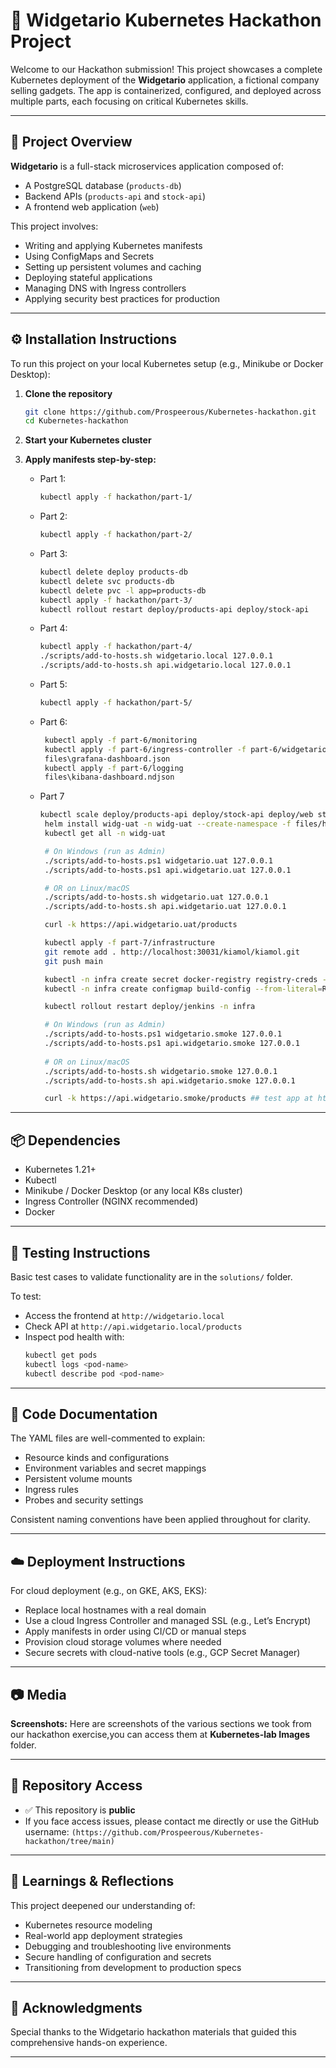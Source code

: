 # 🚀 Widgetario Kubernetes Hackathon Project

Welcome to our Hackathon submission! This project showcases a complete Kubernetes deployment of the **Widgetario** application, a fictional company selling gadgets. The app is containerized, configured, and deployed across multiple parts, each focusing on critical Kubernetes skills.

---


## 📖 Project Overview

**Widgetario** is a full-stack microservices application composed of:

- A PostgreSQL database (`products-db`)
- Backend APIs (`products-api` and `stock-api`)
- A frontend web application (`web`)

This project involves:

- Writing and applying Kubernetes manifests
- Using ConfigMaps and Secrets
- Setting up persistent volumes and caching
- Deploying stateful applications
- Managing DNS with Ingress controllers
- Applying security best practices for production

---

## ⚙️ Installation Instructions

To run this project on your local Kubernetes setup (e.g., Minikube or Docker Desktop):

1. **Clone the repository**  
   ```bash
   git clone https://github.com/Prospeerous/Kubernetes-hackathon.git
   cd Kubernetes-hackathon
   ```

2. **Start your Kubernetes cluster**

3. **Apply manifests step-by-step:**
   - Part 1:
     ```bash
     kubectl apply -f hackathon/part-1/
     ```
   - Part 2:
     ```bash
     kubectl apply -f hackathon/part-2/
     ```
   - Part 3:
     ```bash
     kubectl delete deploy products-db
     kubectl delete svc products-db
     kubectl delete pvc -l app=products-db
     kubectl apply -f hackathon/part-3/
     kubectl rollout restart deploy/products-api deploy/stock-api
     ```
   - Part 4:
     ```bash
     kubectl apply -f hackathon/part-4/
     ./scripts/add-to-hosts.sh widgetario.local 127.0.0.1
     ./scripts/add-to-hosts.sh api.widgetario.local 127.0.0.1
     ```
   - Part 5:
     ```bash
     kubectl apply -f hackathon/part-5/
     ```
   - Part 6:
     ```bash
      kubectl apply -f part-6/monitoring
      kubectl apply -f part-6/ingress-controller -f part-6/widgetario
      files\grafana-dashboard.json
      kubectl apply -f part-6/logging
      files\kibana-dashboard.ndjson
     ```
   - Part 7
     ```bash
     kubectl scale deploy/products-api deploy/stock-api deploy/web sts/products-db --replicas 0
      helm install widg-uat -n widg-uat --create-namespace -f files/helm/uat.yaml part-7/helm/widgetario
      kubectl get all -n widg-uat
     
      # On Windows (run as Admin)
      ./scripts/add-to-hosts.ps1 widgetario.uat 127.0.0.1
      ./scripts/add-to-hosts.ps1 api.widgetario.uat 127.0.0.1

      # OR on Linux/macOS
      ./scripts/add-to-hosts.sh widgetario.uat 127.0.0.1
      ./scripts/add-to-hosts.sh api.widgetario.uat 127.0.0.1

      curl -k https://api.widgetario.uat/products

      kubectl apply -f part-7/infrastructure
      git remote add . http://localhost:30031/kiamol/kiamol.git
      git push main

      kubectl -n infra create secret docker-registry registry-creds --docker-server=$REGISTRY_SERVER --docker-username=$REGISTRY_USER --docker-password=$REGISTRY_PASSWORD
      kubectl -n infra create configmap build-config --from-literal=REGISTRY=docker.io  --from-literal=REPOSITORY=$REGISTRY_USER

      kubectl rollout restart deploy/jenkins -n infra
     
      # On Windows (run as Admin)
      ./scripts/add-to-hosts.ps1 widgetario.smoke 127.0.0.1
      ./scripts/add-to-hosts.ps1 api.widgetario.smoke 127.0.0.1
      
      # OR on Linux/macOS
      ./scripts/add-to-hosts.sh widgetario.smoke 127.0.0.1
      ./scripts/add-to-hosts.sh api.widgetario.smoke 127.0.0.1

      curl -k https://api.widgetario.smoke/products ## test app at http://widgetario.smoke
     ```


---

## 📦 Dependencies

- Kubernetes 1.21+
- Kubectl
- Minikube / Docker Desktop (or any local K8s cluster)
- Ingress Controller (NGINX recommended)
- Docker

---

## 🧪 Testing Instructions

Basic test cases to validate functionality are in the `solutions/` folder.

To test:

- Access the frontend at `http://widgetario.local`
- Check API at `http://api.widgetario.local/products`
- Inspect pod health with:
  ```bash
  kubectl get pods
  kubectl logs <pod-name>
  kubectl describe pod <pod-name>
  ```

---

## 📄 Code Documentation

The YAML files are well-commented to explain:

- Resource kinds and configurations
- Environment variables and secret mappings
- Persistent volume mounts
- Ingress rules
- Probes and security settings

Consistent naming conventions have been applied throughout for clarity.

---

## ☁️ Deployment Instructions

For cloud deployment (e.g., on GKE, AKS, EKS):

- Replace local hostnames with a real domain
- Use a cloud Ingress Controller and managed SSL (e.g., Let’s Encrypt)
- Apply manifests in order using CI/CD or manual steps
- Provision cloud storage volumes where needed
- Secure secrets with cloud-native tools (e.g., GCP Secret Manager)

---

## 📷 Media 

 **Screenshots:**
   Here are screenshots of the various sections we took from our hackathon exercise,you can access them at **Kubernetes-lab Images** folder.

---

## 🔐 Repository Access

- ✅ This repository is **public**
- If you face access issues, please contact me directly or use the GitHub username: `(https://github.com/Prospeerous/Kubernetes-hackathon/tree/main)`

---

## 🧠 Learnings & Reflections

This project deepened our understanding of:

- Kubernetes resource modeling
- Real-world app deployment strategies
- Debugging and troubleshooting live environments
- Secure handling of configuration and secrets
- Transitioning from development to production specs

---

## 🙌 Acknowledgments

Special thanks to the Widgetario hackathon materials that guided this comprehensive hands-on experience.

---

